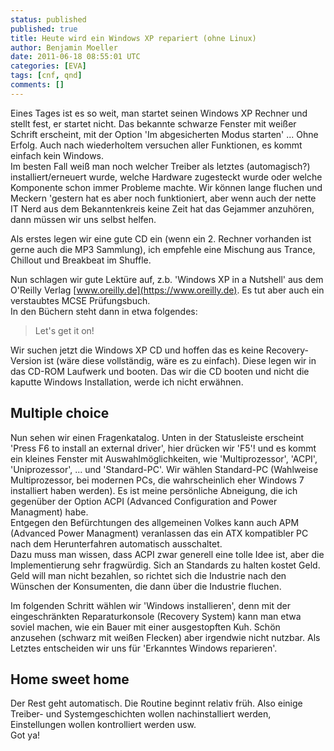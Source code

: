 ```yaml
---
status: published
published: true
title: Heute wird ein Windows XP repariert (ohne Linux)
author: Benjamin Moeller
date: 2011-06-18 08:55:01 UTC
categories: [EVA]
tags: [cnf, qnd]
comments: []
---
```

Eines Tages ist es so weit, man startet seinen Windows XP Rechner und stellt fest, er startet nicht. Das bekannte schwarze Fenster mit weißer Schrift erscheint, mit der Option 'Im abgesicherten Modus starten' ... Ohne Erfolg. Auch nach wiederholtem versuchen aller Funktionen, es kommt einfach kein Windows.  
Im besten Fall weiß man noch welcher Treiber als letztes (automagisch?) installiert/erneuert wurde, welche Hardware zugesteckt wurde oder welche Komponente schon immer Probleme machte. Wir können lange fluchen und Meckern 'gestern hat es aber noch funktioniert, aber wenn auch der nette IT Nerd aus dem Bekanntenkreis keine Zeit hat das Gejammer anzuhören, dann müssen wir uns selbst helfen.  

Als erstes legen wir eine gute CD ein (wenn ein 2. Rechner vorhanden ist gerne auch die MP3 Sammlung), ich empfehle eine Mischung aus Trance, Chillout und Breakbeat im Shuffle.  

Nun schlagen wir gute Lektüre auf, z.b. 'Windows XP in a Nutshell' aus dem O'Reilly Verlag [www.oreilly.de](https://www.oreilly.de). Es tut aber auch ein verstaubtes MCSE Prüfungsbuch.  
In den Büchern steht dann in etwa folgendes:  
> Let's get it on!  

Wir suchen jetzt die Windows XP CD und hoffen das es keine Recovery-Version ist (wäre diese vollständig, wäre es zu einfach). Diese legen wir in das CD-ROM Laufwerk und booten. Das wir die CD booten und nicht die kaputte Windows Installation, werde ich nicht erwähnen.  

## Multiple choice
Nun sehen wir einen Fragenkatalog. Unten in der Statusleiste erscheint 'Press F6 to install an external driver', hier drücken wir 'F5'! und es kommt ein kleines Fenster mit Auswahlmöglichkeiten, wie 'Multiprozessor', 'ACPI', 'Uniprozessor', ... und 'Standard-PC'. Wir wählen Standard-PC (Wahlweise Multiprozessor, bei modernen PCs, die wahrscheinlich eher Windows 7 installiert haben werden). Es ist meine persönliche Abneigung, die ich gegenüber der Option ACPI (Advanced Configuration and Power Managment) habe.  
Entgegen den Befürchtungen des allgemeinen Volkes kann auch APM (Advanced Power Managment) veranlassen das ein ATX kompatibler PC nach dem Herunterfahren automatisch ausschaltet.  
Dazu muss man wissen, dass ACPI zwar generell eine tolle Idee ist, aber die Implementierung sehr fragwürdig. Sich an Standards zu halten kostet Geld. Geld will man nicht bezahlen, so richtet sich die Industrie nach den Wünschen der Konsumenten, die dann über die Industrie fluchen.  

Im folgenden Schritt wählen wir 'Windows installieren', denn mit der eingeschränkten Reparaturkonsole (Recovery System) kann man etwa soviel machen, wie ein Bauer mit einer ausgestopften Kuh. Schön anzusehen (schwarz mit weißen Flecken) aber irgendwie nicht nutzbar. Als Letztes entscheiden wir uns für 'Erkanntes Windows reparieren'.  

## Home sweet home
Der Rest geht automatisch. Die Routine beginnt relativ früh. Also einige Treiber- und Systemgeschichten wollen nachinstalliert werden, Einstellungen wollen kontrolliert werden usw.  
Got ya!
